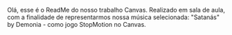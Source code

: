 Olá, esse é o ReadMe do nosso trabalho Canvas. Realizado em sala de aula, com a finalidade de representarmos nossa música selecionada: "Satanás" by Demonia -  como jogo StopMotion no Canvas.